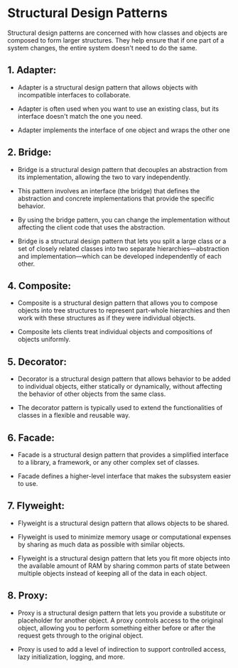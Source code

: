 # Structural Design Patterns

Structural design patterns are concerned with how classes and objects are composed to form larger structures. They help ensure that if one part of a system changes, the entire system doesn't need to do the same.

## 1. Adapter:

- Adapter is a structural design pattern that allows objects with incompatible interfaces to collaborate.

- Adapter is often used when you want to use an existing class, but its interface doesn't match the one you need.

- Adapter implements the interface of one object and wraps the other one

## 2. Bridge:

- Bridge is a structural design pattern that decouples an abstraction from its implementation, allowing the two to vary independently.

- This pattern involves an interface (the bridge) that defines the abstraction and concrete implementations that provide the specific behavior.

- By using the bridge pattern, you can change the implementation without affecting the client code that uses the abstraction.

- Bridge is a structural design pattern that lets you split a large class or a set of closely related classes into two separate hierarchies—abstraction and implementation—which can be developed independently of each other.

## 4. Composite:

- Composite is a structural design pattern that allows you to compose objects into tree structures to represent part-whole hierarchies and then work with these structures as if they were individual objects.

- Composite lets clients treat individual objects and compositions of objects uniformly.

## 5. Decorator:

- Decorator is a structural design pattern that allows behavior to be added to individual objects, either statically or dynamically, without affecting the behavior of other objects from the same class.
  
- The decorator pattern is typically used to extend the functionalities of classes in a flexible and reusable way.

## 6. Facade:

- Facade is a structural design pattern that provides a simplified interface to a library, a framework, or any other complex set of classes.

- Facade defines a higher-level interface that makes the subsystem easier to use.

## 7. Flyweight:

- Flyweight is a structural design pattern that allows objects to be shared.

- Flyweight is used to minimize memory usage or computational expenses by sharing as much data as possible with similar objects.

- Flyweight is a structural design pattern that lets you fit more objects into the available amount of RAM by sharing common parts of state between multiple objects instead of keeping all of the data in each object.

## 8. Proxy:

- Proxy is a structural design pattern that lets you provide a substitute or placeholder for another object. A proxy controls access to the original object, allowing you to perform something either before or after the request gets through to the original object.

- Proxy is used to add a level of indirection to support controlled access, lazy initialization, logging, and more.